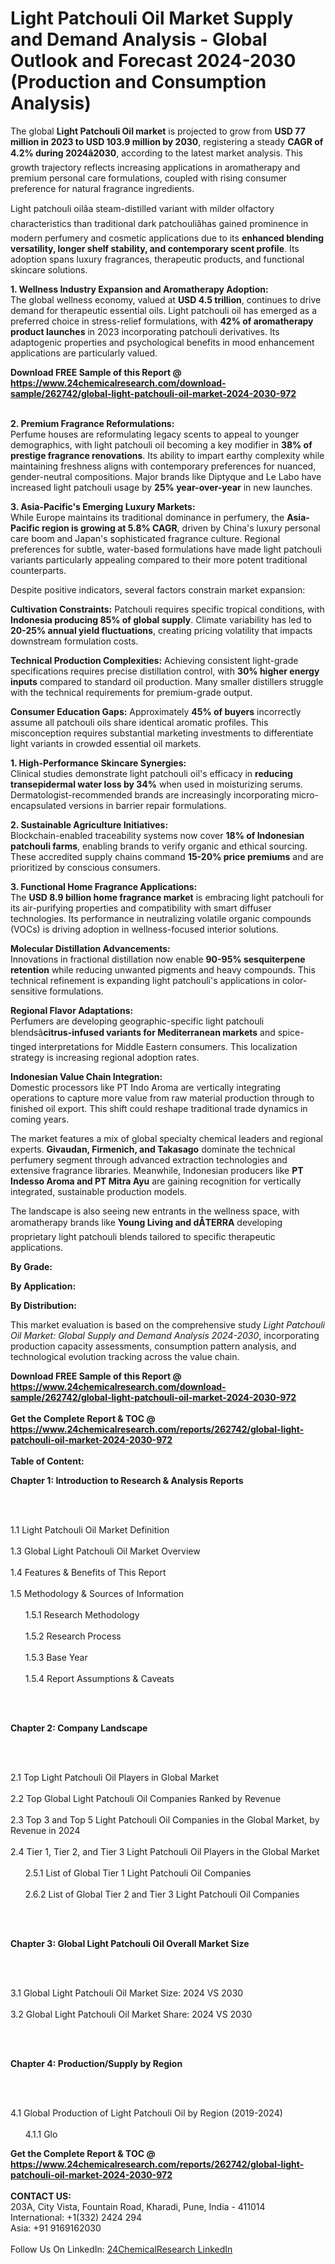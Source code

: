 <h1>Light Patchouli Oil Market Supply and Demand Analysis - Global Outlook and Forecast 2024-2030 (Production and Consumption Analysis)</h1><p>The global <strong>Light Patchouli Oil market</strong> is projected to grow from <strong>USD 77 million in 2023 to USD 103.9 million by 2030</strong>, registering a steady <strong>CAGR of 4.2% during 2024â2030</strong>, according to the latest market analysis. This growth trajectory reflects increasing applications in aromatherapy and premium personal care formulations, coupled with rising consumer preference for natural fragrance ingredients.</p><p>Light patchouli oilâa steam-distilled variant with milder olfactory characteristics than traditional dark patchouliâhas gained prominence in modern perfumery and cosmetic applications due to its <strong>enhanced blending versatility, longer shelf stability, and contemporary scent profile</strong>. Its adoption spans luxury fragrances, therapeutic products, and functional skincare solutions.</p><p><strong>1. Wellness Industry Expansion and Aromatherapy Adoption:</strong><br>
The global wellness economy, valued at <strong>USD 4.5 trillion</strong>, continues to drive demand for therapeutic essential oils. Light patchouli oil has emerged as a preferred choice in stress-relief formulations, with <strong>42% of aromatherapy product launches</strong> in 2023 incorporating patchouli derivatives. Its adaptogenic properties and psychological benefits in mood enhancement applications are particularly valued.</p><div><b>Download FREE Sample of this Report @ 
            <a href="https://www.24chemicalresearch.com/download-sample/262742/global-light-patchouli-oil-market-2024-2030-972">
            https://www.24chemicalresearch.com/download-sample/262742/global-light-patchouli-oil-market-2024-2030-972</a></b></div><br><p><strong>2. Premium Fragrance Reformulations:</strong><br>
Perfume houses are reformulating legacy scents to appeal to younger demographics, with light patchouli oil becoming a key modifier in <strong>38% of prestige fragrance renovations</strong>. Its ability to impart earthy complexity while maintaining freshness aligns with contemporary preferences for nuanced, gender-neutral compositions. Major brands like Diptyque and Le Labo have increased light patchouli usage by <strong>25% year-over-year</strong> in new launches.</p><p><strong>3. Asia-Pacific's Emerging Luxury Markets:</strong><br>
While Europe maintains its traditional dominance in perfumery, the <strong>Asia-Pacific region is growing at 5.8% CAGR</strong>, driven by China's luxury personal care boom and Japan's sophisticated fragrance culture. Regional preferences for subtle, water-based formulations have made light patchouli variants particularly appealing compared to their more potent traditional counterparts.</p><p>Despite positive indicators, several factors constrain market expansion:</p><p><strong>Cultivation Constraints:</strong> Patchouli requires specific tropical conditions, with <strong>Indonesia producing 85% of global supply</strong>. Climate variability has led to <strong>20-25% annual yield fluctuations</strong>, creating pricing volatility that impacts downstream formulation costs.</p><p><strong>Technical Production Complexities:</strong> Achieving consistent light-grade specifications requires precise distillation control, with <strong>30% higher energy inputs</strong> compared to standard oil production. Many smaller distillers struggle with the technical requirements for premium-grade output.</p><p><strong>Consumer Education Gaps:</strong> Approximately <strong>45% of buyers</strong> incorrectly assume all patchouli oils share identical aromatic profiles. This misconception requires substantial marketing investments to differentiate light variants in crowded essential oil markets.</p><p><strong>1. High-Performance Skincare Synergies:</strong><br>
Clinical studies demonstrate light patchouli oil's efficacy in <strong>reducing transepidermal water loss by 34%</strong> when used in moisturizing serums. Dermatologist-recommended brands are increasingly incorporating micro-encapsulated versions in barrier repair formulations.</p><p><strong>2. Sustainable Agriculture Initiatives:</strong><br>
Blockchain-enabled traceability systems now cover <strong>18% of Indonesian patchouli farms</strong>, enabling brands to verify organic and ethical sourcing. These accredited supply chains command <strong>15-20% price premiums</strong> and are prioritized by conscious consumers.</p><p><strong>3. Functional Home Fragrance Applications:</strong><br>
The <strong>USD 8.9 billion home fragrance market</strong> is embracing light patchouli for its air-purifying properties and compatibility with smart diffuser technologies. Its performance in neutralizing volatile organic compounds (VOCs) is driving adoption in wellness-focused interior solutions.</p><p><strong>Molecular Distillation Advancements:</strong><br>
	Innovations in fractional distillation now enable <strong>90-95% sesquiterpene retention</strong> while reducing unwanted pigments and heavy compounds. This technical refinement is expanding light patchouli's applications in color-sensitive formulations.</p><p><strong>Regional Flavor Adaptations:</strong><br>
	Perfumers are developing geographic-specific light patchouli blendsâ<strong>citrus-infused variants for Mediterranean markets</strong> and spice-tinged interpretations for Middle Eastern consumers. This localization strategy is increasing regional adoption rates.</p><p><strong>Indonesian Value Chain Integration:</strong><br>
	Domestic processors like PT Indo Aroma are vertically integrating operations to capture more value from raw material production through to finished oil export. This shift could reshape traditional trade dynamics in coming years.</p><p>The market features a mix of global specialty chemical leaders and regional experts. <strong>Givaudan, Firmenich, and Takasago</strong> dominate the technical perfumery segment through advanced extraction technologies and extensive fragrance libraries. Meanwhile, Indonesian producers like <strong>PT Indesso Aroma and PT Mitra Ayu</strong> are gaining recognition for vertically integrated, sustainable production models.</p><p>The landscape is also seeing new entrants in the wellness space, with aromatherapy brands like <strong>Young Living and dÅTERRA</strong> developing proprietary light patchouli blends tailored to specific therapeutic applications.</p><p><strong>By Grade:</strong></p><p><strong>By Application:</strong></p><p><strong>By Distribution:</strong></p><p>This market evaluation is based on the comprehensive study <em>Light Patchouli Oil Market: Global Supply and Demand Analysis 2024-2030</em>, incorporating production capacity assessments, consumption pattern analysis, and technological evolution tracking across the value chain.</p><div><b>Download FREE Sample of this Report @ 
            <a href="https://www.24chemicalresearch.com/download-sample/262742/global-light-patchouli-oil-market-2024-2030-972">
            https://www.24chemicalresearch.com/download-sample/262742/global-light-patchouli-oil-market-2024-2030-972</a></b></div><br><div><b>Get the Complete Report & TOC @ 
            <a href="https://www.24chemicalresearch.com/reports/262742/global-light-patchouli-oil-market-2024-2030-972">
            https://www.24chemicalresearch.com/reports/262742/global-light-patchouli-oil-market-2024-2030-972</a></b></div><br>
            <b>Table of Content:</b><p><p><strong>Chapter 1: Introduction to Research &amp; Analysis Reports</strong></p><br />
<br />
<p>1.1 Light Patchouli Oil Market Definition<br /><br />
1.3 Global Light Patchouli Oil Market Overview<br /><br />
1.4 Features &amp; Benefits of This Report<br /><br />
1.5 Methodology &amp; Sources of Information<br /><br />
&nbsp;&nbsp;&nbsp;&nbsp;&nbsp; 1.5.1 Research Methodology<br /><br />
&nbsp;&nbsp;&nbsp;&nbsp;&nbsp; 1.5.2 Research Process<br /><br />
&nbsp;&nbsp;&nbsp;&nbsp;&nbsp; 1.5.3 Base Year<br /><br />
&nbsp;&nbsp;&nbsp;&nbsp;&nbsp; 1.5.4 Report Assumptions &amp; Caveats</p><br />
<br />
<p><strong>Chapter 2: Company Landscape</strong></p><br />
<br />
<p>2.1 Top Light Patchouli Oil Players in Global Market<br /><br />
2.2 Top Global Light Patchouli Oil Companies Ranked by Revenue<br /><br />
2.3 Top 3 and Top 5 Light Patchouli Oil Companies in the Global Market, by Revenue in 2024<br /><br />
2.4 Tier 1, Tier 2, and Tier 3 Light Patchouli Oil Players in the Global Market<br /><br />
&nbsp;&nbsp;&nbsp;&nbsp;&nbsp; 2.5.1 List of Global Tier 1 Light Patchouli Oil Companies<br /><br />
&nbsp;&nbsp;&nbsp;&nbsp;&nbsp; 2.6.2 List of Global Tier 2 and Tier 3 Light Patchouli Oil Companies</p><br />
<br />
<p><strong>Chapter 3: Global Light Patchouli Oil Overall Market Size</strong></p><br />
<br />
<p>3.1 Global Light Patchouli Oil Market Size: 2024 VS 2030<br /><br />
3.2 Global Light Patchouli Oil Market Share: 2024 VS 2030</p><br />
<br />
<p><strong>Chapter 4: Production/Supply by Region</strong></p><br />
<br />
<p>4.1 Global Production of Light Patchouli Oil by Region (2019-2024)<br /><br />
&nbsp;&nbsp;&nbsp;&nbsp;&nbsp; 4.1.1 Glo</p><div><b>Get the Complete Report & TOC @ 
            <a href="https://www.24chemicalresearch.com/reports/262742/global-light-patchouli-oil-market-2024-2030-972">
            https://www.24chemicalresearch.com/reports/262742/global-light-patchouli-oil-market-2024-2030-972</a></b></div><br><b>CONTACT US:</b><br>
            203A, City Vista, Fountain Road, Kharadi, Pune, India - 411014<br>
            International: +1(332) 2424 294<br>
            Asia: +91 9169162030 <br><br>
            Follow Us On LinkedIn: <a href="https://www.linkedin.com/company/24chemicalresearch/">24ChemicalResearch LinkedIn</a>